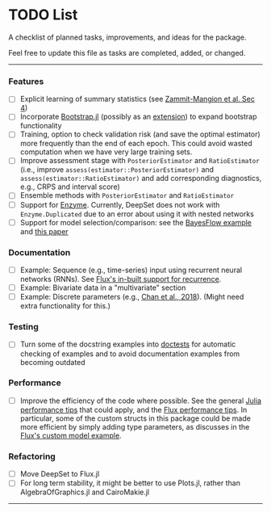 # TODO List

A checklist of planned tasks, improvements, and ideas for the package.

Feel free to update this file as tasks are completed, added, or changed.

---

### Features
- [ ] Explicit learning of summary statistics (see [Zammit-Mangion et al. Sec 4](https://arxiv.org/pdf/2404.12484))
- [ ] Incorporate [Bootstrap.jl](https://github.com/juliangehring/Bootstrap.jl) (possibly as an [extension](https://docs.julialang.org/en/v1/manual/code-loading/#man-extensions)) to expand bootstrap functionality 
- [ ] Training, option to check validation risk (and save the optimal estimator) more frequently than the end of each epoch. This could avoid wasted computation when we have very large training sets. 
- [ ] Improve assessment stage with `PosteriorEstimator` and `RatioEstimator` (i.e., improve `assess(estimator::PosteriorEstimator)` and `assess(estimator::RatioEstimator)` and add corresponding diagnostics, e.g., CRPS and interval score)
- [ ] Ensemble methods with `PosteriorEstimator` and `RatioEstimator`
- [ ] Support for [Enzyme](https://fluxml.ai/Flux.jl/dev/reference/training/enzyme/). Currently, DeepSet does not work with `Enzyme.Duplicated` due to an error about using it with nested networks
- [ ] Support for model selection/comparison: see the [BayesFlow example](https://bayesflow.org/main/_examples/One_Sample_TTest.html) and [this paper](https://arxiv.org/pdf/2503.23156)

### Documentation
- [ ] Example: Sequence (e.g., time-series) input using recurrent neural networks (RNNs). See [Flux's in-built support for recurrence](https://fluxml.ai/Flux.jl/stable/guide/models/recurrence/). 
- [ ] Example: Bivariate data in a "multivariate" section
- [ ] Example: Discrete parameters (e.g., [Chan et al., 2018](https://pubmed.ncbi.nlm.nih.gov/33244210/)). (Might need extra functionality for this.)

### Testing
- [ ] Turn some of the docstring examples into [doctests](https://documenter.juliadocs.org/stable/man/doctests/) for automatic checking of examples and to avoid documentation examples from becoming outdated

### Performance 
- [ ] Improve the efficiency of the code where possible. See the general [Julia performance tips](https://docs.julialang.org/en/v1/manual/performance-tips/) that could apply, and the [Flux performance tips](https://fluxml.ai/Flux.jl/stable/guide/performance/). In particular, some of the custom structs in this package could be made more efficient by simply adding type parameters, as discusses in the [Flux's custom model example](https://fluxml.ai/Flux.jl/stable/tutorials/custom_layers/#Custom-Model-Example). 

### Refactoring
- [ ] Move DeepSet to Flux.jl
- [ ] For long term stability, it might be better to use Plots.jl, rather than AlgebraOfGraphics.jl and CairoMakie.jl

---


